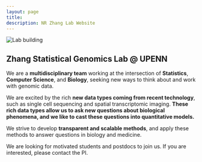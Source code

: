 ```yaml
---
layout: page
title: 
description: NR Zhang Lab Website
---
```


![Lab building](assets/pics/frontimage.png)

## Zhang Statistical Genomics Lab @ UPENN

We are a **multidisciplinary team** working at the intersection of **Statistics**, **Computer Science**, and **Biology**, seeking new ways to think about and work with genomic data. 

We are excited by the rich **new data types coming from recent technology**, such as single cell sequencing  and spatial transcriptomic imaging. **These rich data types allow us to ask new questions about biological phenomena, and we like to cast these questions into quantitative models.**  

We strive to develop **transparent and scalable methods**, and apply these methods to answer questions in biology and medicine.

We are looking for motivated students and postdocs to join us.  If you are interested, please contact the PI. 

 
